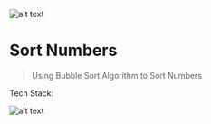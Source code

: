 ![alt text](https://i.imgur.com/3ClWyYE.png "Sort Numbers")

# Sort Numbers
> Using Bubble Sort Algorithm to Sort Numbers

Tech Stack:

![alt text](https://i.imgur.com/nYUwci7.jpg "JavaScript") 
